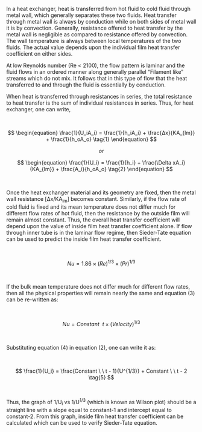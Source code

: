 <p>
   In a heat exchanger, heat is transferred from hot fluid to cold fluid through metal wall, which generally separates these two fluids. Heat transfer through metal wall is always by conduction while on both sides of metal wall it is by convection. Generally, resistance offered to heat transfer by the metal wall is negligible as compared to resistance offered by convection. The wall temperature is always between local temperatures of the two fluids. The actual value depends upon the individual film heat transfer coefficient on either sides.
</p>

<p>
   At low Reynolds number (Re < 2100), the flow pattern is laminar and the fluid flows in an ordered manner along generally parallel “Filament like” streams which do not mix. It follows that in this type of flow that the heat transferred to and through the fluid is essentially by conduction.
</p>

<p>
   When heat is transferred through resistances in series, the total resistance to heat transfer is the sum of individual resistances in series. Thus, for heat exchanger, one can write,
</p>

<br>

$$
   \begin{equation}
      \frac{1}{U_iA_i} = \frac{1}{h_iA_i} + \frac{Δx}{KA_{lm}} + \frac{1}{h_oA_o} \tag{1}
   \end{equation}
$$

$$
   or
$$

$$
   \begin{equation}
      \frac{1}{U_i} = \frac{1}{h_i} + \frac{\Delta xA_i}{KA_{lm}} + \frac{A_i}{h_oA_o} \tag{2}
   \end{equation}
$$

<br>

<p>
   Once the heat exchanger material and its geometry are fixed, then the metal wall resistance [&Delta;x/KA<sub>lm</sub>] becomes constant. Similarly, if the flow rate of cold fluid is fixed and its mean temperature does not differ much for different flow rates of hot fluid, then the resistance by the outside film will remain almost constant. Thus, the overall heat transfer coefficient will depend upon the value of inside film heat transfer coefficient alone. If flow through inner tube is in the laminar flow regime, then Sieder-Tate equation can be used to predict the inside film heat transfer coefficient.
</p>

<br>

$$
   \begin{equation}
      Nu = 1.86 × (Re)^{1/3} × (Pr)^{1/3} \tag{3}
   \end{equation}
$$

<br>

<p>
   If the bulk mean temperature does not differ much for different flow rates, then all the physical properties will remain nearly the same and equation (3) can be re-written as:
</p>

<br>

$$
   \begin{equation}
      Nu = Constant \ \ t × (Velocity)^{1/3} \tag{4}
   \end{equation}
$$

<br>

<p>Substituting equation (4) in equation (2), one can write it as:</p>

<br>

$$
   \frac{1}{U_i} = \frac{Constant \ \ t - 1}{U^{1/3}} + Constant \ \ t - 2 \tag{5}
$$

<br>

<p>
   Thus, the graph of 1/U<sub>i</sub> vs 1/U<sup>1/3</sup> (which is known as Wilson plot) should be a straight line with a slope equal to constant-1 and intercept equal to constant-2. From this graph, inside film heat transfer coefficient can be calculated which can be used to verify Sieder-Tate equation.
</p>
